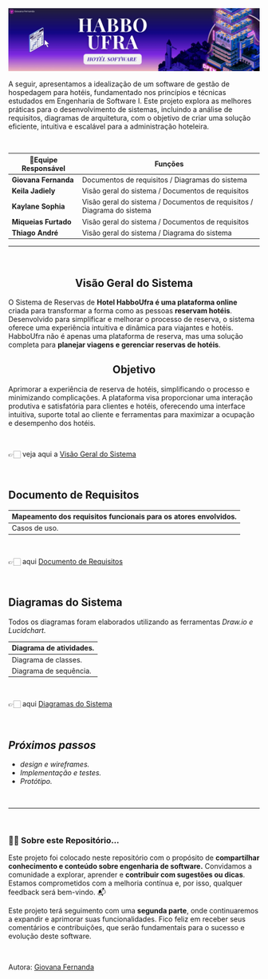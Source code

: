 <img src="https://github.com/GiovanaMerces/ES1-HospedagemHotel/blob/d4672a607207c9e8dda79f799883052ab1a05c8c/_banner%20github.png">


 A seguir, apresentamos a idealização de um software de gestão de hospedagem para hotéis, fundamentado nos princípios e técnicas estudados em Engenharia de Software I. Este projeto explora as melhores práticas para o desenvolvimento de sistemas, incluindo a análise de requisitos, diagramas de arquitetura, com o objetivo de criar uma solução eficiente, intuitiva e escalável para a administração hoteleira.
 
 <br>

| **📝Equipe Responsável** | **Funções**                                             |
|--------------------------|---------------------------------------------------------|
| **Giovana Fernanda**     | Documentos de requisitos / Diagramas do sistema          |
| **Keila Jadiely**        | Visão geral do sistema / Documentos de requisitos       |
| **Kaylane Sophia**       | Visão geral do sistema / Documentos de requisitos / Diagrama do sistema |
| **Miqueias Furtado**     | Visão geral do sistema / Documentos de requisitos        |
| **Thiago André**         | Visão geral do sistema / Diagrama do sistema            |

  
---
<br>
<div align="center">
  <h2>Visão Geral do Sistema</h2>
</div>


O Sistema de Reservas de **Hotel HabboUfra é uma plataforma online** criada para transformar a forma como as pessoas **reservam hotéis**. Desenvolvido para simplificar e melhorar o processo de reserva, o sistema oferece uma experiência intuitiva e dinâmica para viajantes e hotéis. HabboUfra não é apenas uma plataforma de reserva, mas uma solução completa para **planejar viagens e gerenciar reservas de hotéis**.

<div align="center">
  <h2>Objetivo</h2>
</div>

Aprimorar a experiência de reserva de hotéis, simplificando o processo e minimizando complicações. A plataforma visa proporcionar uma interação produtiva e satisfatória para clientes e hotéis, oferecendo uma interface intuitiva, suporte total ao cliente e ferramentas para maximizar a ocupação e desempenho dos hotéis.

<br>

👉🏻 veja aqui a [Visão Geral do Sistema](https://drive.google.com/file/d/19OPIhknGs_YFVG75ebdw2-baJWTS_qoQ/view?usp=sharing)

</br>


<h2>Documento de Requisitos</h2>


| Mapeamento dos requisitos funcionais para os atores envolvidos. |
|-----------------------------------------------------------------|
| Casos de uso.                                                   |

<br>

👉🏻 aqui [Documento de Requisitos](https://drive.google.com/file/d/19PToOn0HTg1EZSQxvfxrinCzdcHsgdo-/view?usp=sharing)

</br>


<h2>Diagramas do Sistema</h2>

Todos os diagramas foram elaborados utilizando as ferramentas *Draw.io e Lucidchart.*

|  Diagrama de atividades.  |
|---------------------------|
|  Diagrama de classes.     |
|  Diagrama de sequência.   |
  
<br>

👉🏻 aqui [Diagramas do Sistema](https://drive.google.com/file/d/19V53QaK-Y-TvZwXU5QBlP7q2pn14H0YT/view?usp=sharing)

</br>


## *Próximos passos* 
* *design e wireframes.*
* *Implementação e testes.*
* *Protótipo.*
<br>

---

<br>

### 👍🏻 Sobre este Repositório...

Este projeto foi colocado neste repositório com o propósito de **compartilhar conhecimento e conteúdo sobre engenharia de software.** Convidamos a comunidade a explorar, aprender e **contribuir com sugestões ou dicas**. Estamos comprometidos com a melhoria contínua e, por isso, qualquer feedback será bem-vindo. 📬

Este projeto terá seguimento com uma **segunda parte**, onde continuaremos a expandir e aprimorar suas funcionalidades. Fico feliz em receber seus comentários e contribuições, que serão fundamentais para o sucesso e evolução deste software.

<br>

Autora: [Giovana Fernanda](https://github.com/GiovanaMerces)
